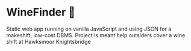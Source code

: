 # WineFinder 🍷
Static web app running on vanilla JavaScript and using JSON for a makeshift, low-cost DBMS. 
Project is meant help outsiders cover a wine shift at Hawksmoor Knightsbridge
